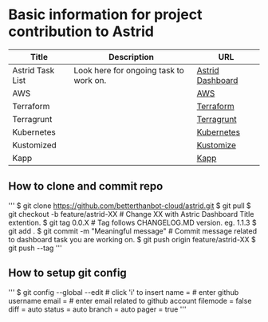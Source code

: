 # Basic information for project contribution to Astrid

| Title | Description | URL |
| --- | --- | --- |
| Astrid Task List | Look here for ongoing task to work on. | [Astrid Dashboard] |
| AWS |  | [AWS] |
| Terraform |  | [Terraform] |
| Terragrunt |  | [Terragrunt] |
| Kubernetes |  | [Kubernetes] |
| Kustomized |  | [Kustomize] |
| Kapp |  | [Kapp] |


## How to clone and commit repo
'''
$ git clone https://github.com/betterthanbot-cloud/astrid.git 
$ git pull
$ git checkout -b feature/astrid-XX             # Change XX with Astric Dashboard Title extention. 
$ git tag 0.0.X                                 # Tag follows CHANGELOG.MD version. eg. 1.1.3
$ git add .
$ git commit -m "Meaningful message"            # Commit message related to dashboard task you are working on.
$ git push origin feature/astrid-XX
$ git push --tag
'''


## How to setup git config
'''
$ git config --global --edit                    # click 'i' to insert
name = <github-username>                        # enter github username
email = <email>                                 # enter email related to github account
filemode = false
diff = auto
status = auto
branch = auto
pager = true
'''

[AWS]: https://docs.aws.amazon.com/?nc2=h_ql_doc_do
[Astrid Dashboard]: https://github.com/orgs/betterthanbot-cloud/projects/1
[Terraform]: https://developer.hashicorp.com/terraform/intro
[Terragrunt]: https://terragrunt.gruntwork.io/docs/
[Kubernetes]: https://kubernetes.io/docs/home/
[Kustomize]: https://kustomize.io/
[Kapp]: https://carvel.dev/kapp/